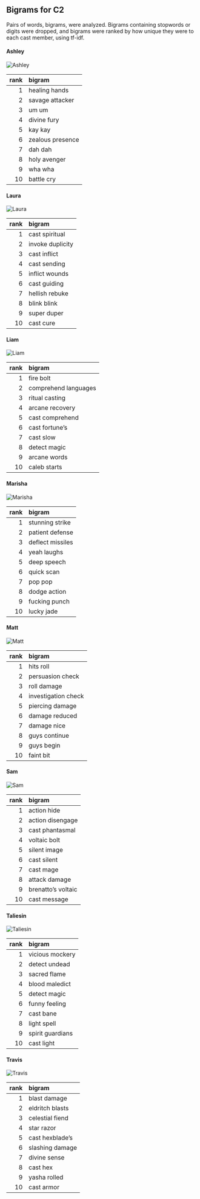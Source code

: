 
## Bigrams for C2

Pairs of words, bigrams, were analyzed. Bigrams containing stopwords or
digits were dropped, and bigrams were ranked by how unique they were to
each cast member, using tf-idf.

#### Ashley

![Ashley](../plots/bigramClouds/C2/C2ASHLEY.png)

| rank | bigram           |
|-----:|:-----------------|
|    1 | healing hands    |
|    2 | savage attacker  |
|    3 | um um            |
|    4 | divine fury      |
|    5 | kay kay          |
|    6 | zealous presence |
|    7 | dah dah          |
|    8 | holy avenger     |
|    9 | wha wha          |
|   10 | battle cry       |

#### Laura

![Laura](../plots/bigramClouds/C2/C2LAURA.png)

| rank | bigram           |
|-----:|:-----------------|
|    1 | cast spiritual   |
|    2 | invoke duplicity |
|    3 | cast inflict     |
|    4 | cast sending     |
|    5 | inflict wounds   |
|    6 | cast guiding     |
|    7 | hellish rebuke   |
|    8 | blink blink      |
|    9 | super duper      |
|   10 | cast cure        |

#### Liam

![Liam](../plots/bigramClouds/C2/C2LIAM.png)

| rank | bigram               |
|-----:|:---------------------|
|    1 | fire bolt            |
|    2 | comprehend languages |
|    3 | ritual casting       |
|    4 | arcane recovery      |
|    5 | cast comprehend      |
|    6 | cast fortune’s       |
|    7 | cast slow            |
|    8 | detect magic         |
|    9 | arcane words         |
|   10 | caleb starts         |

#### Marisha

![Marisha](../plots/bigramClouds/C2/C2MARISHA.png)

| rank | bigram           |
|-----:|:-----------------|
|    1 | stunning strike  |
|    2 | patient defense  |
|    3 | deflect missiles |
|    4 | yeah laughs      |
|    5 | deep speech      |
|    6 | quick scan       |
|    7 | pop pop          |
|    8 | dodge action     |
|    9 | fucking punch    |
|   10 | lucky jade       |

#### Matt

![Matt](../plots/bigramClouds/C2/C2MATT.png)

| rank | bigram              |
|-----:|:--------------------|
|    1 | hits roll           |
|    2 | persuasion check    |
|    3 | roll damage         |
|    4 | investigation check |
|    5 | piercing damage     |
|    6 | damage reduced      |
|    7 | damage nice         |
|    8 | guys continue       |
|    9 | guys begin          |
|   10 | faint bit           |

#### Sam

![Sam](../plots/bigramClouds/C2/C2SAM.png)

| rank | bigram             |
|-----:|:-------------------|
|    1 | action hide        |
|    2 | action disengage   |
|    3 | cast phantasmal    |
|    4 | voltaic bolt       |
|    5 | silent image       |
|    6 | cast silent        |
|    7 | cast mage          |
|    8 | attack damage      |
|    9 | brenatto’s voltaic |
|   10 | cast message       |

#### Taliesin

![Taliesin](../plots/bigramClouds/C2/C2TALIESIN.png)

| rank | bigram           |
|-----:|:-----------------|
|    1 | vicious mockery  |
|    2 | detect undead    |
|    3 | sacred flame     |
|    4 | blood maledict   |
|    5 | detect magic     |
|    6 | funny feeling    |
|    7 | cast bane        |
|    8 | light spell      |
|    9 | spirit guardians |
|   10 | cast light       |

#### Travis

![Travis](../plots/bigramClouds/C2/C2TRAVIS.png)

| rank | bigram          |
|-----:|:----------------|
|    1 | blast damage    |
|    2 | eldritch blasts |
|    3 | celestial fiend |
|    4 | star razor      |
|    5 | cast hexblade’s |
|    6 | slashing damage |
|    7 | divine sense    |
|    8 | cast hex        |
|    9 | yasha rolled    |
|   10 | cast armor      |
